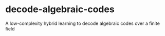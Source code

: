 # decode-algebraic-codes
A low-complexity hybrid learning to decode algebraic codes over a finite field
